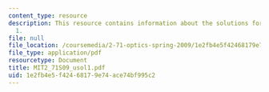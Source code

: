 ```yaml
---
content_type: resource
description: This resource contains information about the solutions for problem set
  1.
file: null
file_location: /coursemedia/2-71-optics-spring-2009/1e2fb4e5f42468179e74ace74bf995c2_MIT2_71S09_usol1.pdf
file_type: application/pdf
resourcetype: Document
title: MIT2_71S09_usol1.pdf
uid: 1e2fb4e5-f424-6817-9e74-ace74bf995c2
---
```

